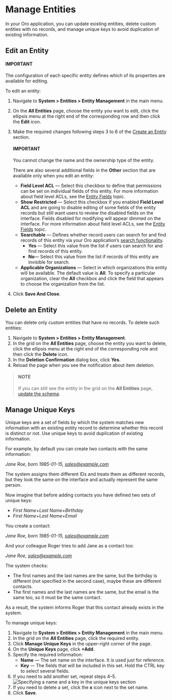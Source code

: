 <a id="doc-entity-actions-edit"></a>

# Manage Entities

In your Oro application, you can update existing entities, delete custom entities with no records, and manage unique keys to avoid duplication of existing information.

## Edit an Entity

#### IMPORTANT
The configuration of each specific entity defines which of its properties are available for editing.

To edit an entity:

1. Navigate to **System > Entities > Entity Management** in the main menu.
2. On the **All Entities** page, choose the entity you want to edit, click the ellipsis menu at the right end of the corresponding row and then click the <i class="fa fa-edit fa-lg" aria-hidden="true"></i> **Edit** icon.
3. Make the required changes following steps 3 to 6 of the [Create an Entity](create-entities.md#doc-entity-actions-create) section.

   #### IMPORTANT
   You cannot change the name and the ownership type of the entity.

   There are also several additional fields in the **Other** section that are available only when you edit an entity:
   - **Field Level ACL** — Select this checkbox to define that permissions can be set on individual fields of this entity. For more information about field level ACLs, see the [Entity Fields](entity-fields/index.md#doc-entity-fields) topic.
   - **Show Restricted** — Select this checkbox if you enabled **Field Level ACL** and are going to disable editing of some fields of the entity records but still want users to review the disabled fields on the interface. Fields disabled for modifying will appear dimmed on the interface. For more information about field level ACLs, see the [Entity Fields](entity-fields/index.md#doc-entity-fields) topic.
   - **Searchable** — Defines whether record users can search for and find records of this entity via your Oro application’s [search functionality](../../../concept-guides/catalog-promotions/search/index.md#user-guide-getting-started-search).
     - **Yes** — Select this value from the list if users can search for and find records of this entity.
     - **No**— Select this value from the list if records of this entity are invisible for search.
   - **Applicable Organizations** — Select in which organizations this entity will be available. The default value is **All**. To specify a particular organization, clear the **All** checkbox and click the field that appears to choose the organization from the list.
4. Click **Save And Close**.

## Delete an Entity

You can delete only *custom* entities that have no records. To delete such entities:

1. Navigate to **System > Entities > Entity Management**.
2. In the grid on the **All Entities** page, choose the entity you want to delete, click the ellipsis menu at the right end of the corresponding role and then click the <i class="fas fa-trash-alt" aria-hidden="true"></i> **Delete** icon.
3. In the **Deletion Confirmation** dialog box, click **Yes**.
4. Reload the page when you see the notification about item deletion.

> #### NOTE
> If you can still see the entity in the grid on the **All Entities** page, [update the schema](manage-entity-fields.md#admin-guide-update-schema).

<a id="admin-guide-work-with-entities-unique-keys"></a>

## Manage Unique Keys

Unique keys are a set of fields by which the system matches new information with an existing entity record to determine whether this record is distinct or not. Use unique keys to avoid duplication of existing information.

For example, by default you can create two contacts with the same information:

*Jane Roe, born 1985-01-15, sales@example.com*

The system assigns them different IDs and treats them as different records, but they look the same on the interface and actually represent the same person.

Now imagine that before adding contacts you have defined two sets of unique keys:

* *First Name+Last Name+Birthday*
* *First Name+Last Name+Email*

You create a contact:

*Jane Roe, born 1985-01-15, sales@example.com*

And your colleague Roger tries to add Jane as a contact too:

*Jane Roe, sales@example.com*

The system checks:

- The first names and the last names are the same, but the birthday is different (not specified in the second case), maybe these are different contacts.
- The first names and the last names are the same, but the email is the same too, so it must be the same contact.

As a result, the system informs Roger that this contact already exists in the system.

To manage unique keys:

1. Navigate to **System > Entities > Entity Management** in the main menu.
2. In the grid on the **All Entities** page, click the required entity.
3. Click **Manage Unique Keys** in the upper-right corner of the page.
4. On the **Unique Keys** page, click **+Add**.
5. Specify the required information:
   - **Name** — The set name on the interface. It is used just for reference.
   - **Key** — The fields that will be included in this set. Hold the CTRL key to select several fields.
6. If you need to add another set, repeat steps 4–5.
   ![Specifying a name and a key in the unique keys section](user/img/system/entity_management/entity_manageuniquekeys.png)
7. If you need to delete a set, click the **x** icon next to the set name.
8. Click **Save**.

<!-- fa-bars = fa-navicon -->
<!-- Ic Tiles is used as Set As Default in saved views, and as tiles in display layout options -->
<!-- IcPencil refers to Rename in Commerce and Inline Editing in CRM -->
<!-- Check mark in the square. -->
<!-- SortDesc is also used as drop-down arrow -->
